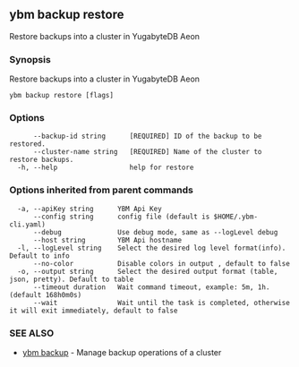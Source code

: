 ## ybm backup restore

Restore backups into a cluster in YugabyteDB Aeon

### Synopsis

Restore backups into a cluster in  YugabyteDB Aeon

```
ybm backup restore [flags]
```

### Options

```
      --backup-id string      [REQUIRED] ID of the backup to be restored.
      --cluster-name string   [REQUIRED] Name of the cluster to restore backups.
  -h, --help                  help for restore
```

### Options inherited from parent commands

```
  -a, --apiKey string      YBM Api Key
      --config string      config file (default is $HOME/.ybm-cli.yaml)
      --debug              Use debug mode, same as --logLevel debug
      --host string        YBM Api hostname
  -l, --logLevel string    Select the desired log level format(info). Default to info
      --no-color           Disable colors in output , default to false
  -o, --output string      Select the desired output format (table, json, pretty). Default to table
      --timeout duration   Wait command timeout, example: 5m, 1h. (default 168h0m0s)
      --wait               Wait until the task is completed, otherwise it will exit immediately, default to false
```

### SEE ALSO

* [ybm backup](ybm_backup.md)	 - Manage backup operations of a cluster

